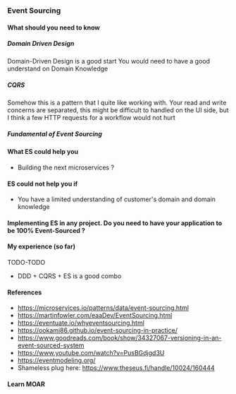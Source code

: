 ### Event Sourcing


#### What should you need to know
##### Domain Driven Design
Domain-Driven Design is a good start You would need to have a good understand on Domain Knowledge

##### CQRS
Somehow this is a pattern that I quite like working with. Your read and write concerns are separated, this might be difficult to handled on the UI side, but I think a few HTTP requests for a workflow would not hurt

##### Fundamental of Event Sourcing

#### What ES could help you
- Building the next microservices ?


#### ES could not help you if
- You have a limited understanding of customer's domain and domain knowledge


#### Implementing ES in any project. Do you need to have your application to be 100% Event-Sourced ?



#### My experience (so far)
TODO-TODO
- DDD + CQRS + ES is a good combo

#### References
- https://microservices.io/patterns/data/event-sourcing.html
- https://martinfowler.com/eaaDev/EventSourcing.html
- https://eventuate.io/whyeventsourcing.html
- https://ookami86.github.io/event-sourcing-in-practice/
- https://www.goodreads.com/book/show/34327067-versioning-in-an-event-sourced-system
- https://www.youtube.com/watch?v=PusBGdjgd3U
- https://eventmodeling.org/
- Shameless plug here: https://www.theseus.fi/handle/10024/160444


#### Learn MOAR
